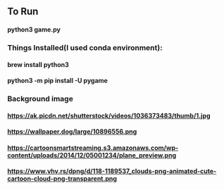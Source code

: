 ## To Run
#### python3 game.py

### Things Installed(I used conda environment):
#### brew install python3
#### python3 -m pip install -U pygame



### Background image

#### https://ak.picdn.net/shutterstock/videos/1036373483/thumb/1.jpg
#### https://wallpaper.dog/large/10896556.png
#### https://cartoonsmartstreaming.s3.amazonaws.com/wp-content/uploads/2014/12/05001234/plane_preview.png

#### https://www.vhv.rs/dpng/d/118-1189537_clouds-png-animated-cute-cartoon-cloud-png-transparent.png



